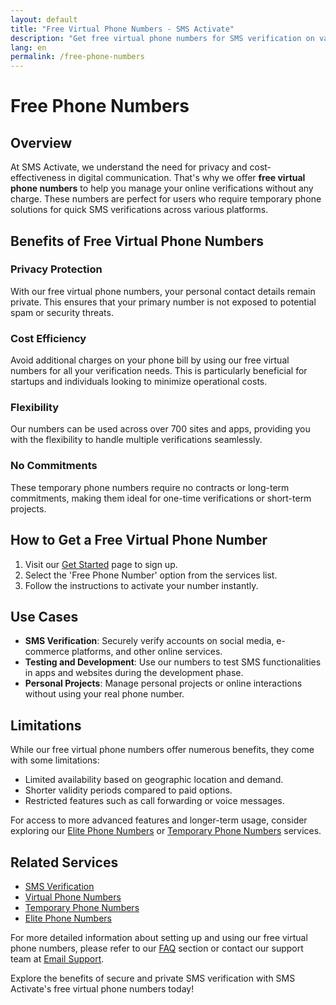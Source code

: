 ```yaml
---
layout: default
title: "Free Virtual Phone Numbers - SMS Activate"
description: "Get free virtual phone numbers for SMS verification on various platforms. Secure and private SMS verification services."
lang: en
permalink: /free-phone-numbers
---
```


# Free Phone Numbers

## Overview
At SMS Activate, we understand the need for privacy and cost-effectiveness in digital communication. That's why we offer **free virtual phone numbers** to help you manage your online verifications without any charge. These numbers are perfect for users who require temporary phone solutions for quick SMS verifications across various platforms.

## Benefits of Free Virtual Phone Numbers

### Privacy Protection
With our free virtual phone numbers, your personal contact details remain private. This ensures that your primary number is not exposed to potential spam or security threats.

### Cost Efficiency
Avoid additional charges on your phone bill by using our free virtual numbers for all your verification needs. This is particularly beneficial for startups and individuals looking to minimize operational costs.

### Flexibility
Our numbers can be used across over 700 sites and apps, providing you with the flexibility to handle multiple verifications seamlessly.

### No Commitments
These temporary phone numbers require no contracts or long-term commitments, making them ideal for one-time verifications or short-term projects.

## How to Get a Free Virtual Phone Number

1. Visit our [Get Started](https://sms-activate.app/get-started) page to sign up.
2. Select the 'Free Phone Number' option from the services list.
3. Follow the instructions to activate your number instantly.

## Use Cases

- **SMS Verification**: Securely verify accounts on social media, e-commerce platforms, and other online services.
- **Testing and Development**: Use our numbers to test SMS functionalities in apps and websites during the development phase.
- **Personal Projects**: Manage personal projects or online interactions without using your real phone number.

## Limitations

While our free virtual phone numbers offer numerous benefits, they come with some limitations:
- Limited availability based on geographic location and demand.
- Shorter validity periods compared to paid options.
- Restricted features such as call forwarding or voice messages.

For access to more advanced features and longer-term usage, consider exploring our [Elite Phone Numbers](/elite-phone-numbers) or [Temporary Phone Numbers](/temporary-phone-numbers) services.

## Related Services

- [SMS Verification](/sms-verification)
- [Virtual Phone Numbers](/virtual-phone-numbers)
- [Temporary Phone Numbers](/temporary-phone-numbers)
- [Elite Phone Numbers](/elite-phone-numbers)

For more detailed information about setting up and using our free virtual phone numbers, please refer to our [FAQ](/faq) section or contact our support team at [Email Support](mailto:support@sms-activate.app).

Explore the benefits of secure and private SMS verification with SMS Activate's free virtual phone numbers today!